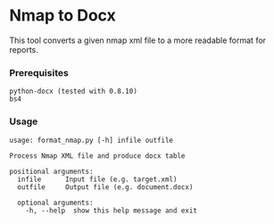 # Nmap to Docx

This tool converts a given nmap xml file to a more readable format for reports.

### Prerequisites

```text
python-docx (tested with 0.8.10)
bs4
```

### Usage

```text
usage: format_nmap.py [-h] infile outfile

Process Nmap XML file and produce docx table

positional arguments:
  infile      Input file (e.g. target.xml)
  outfile     Output file (e.g. document.docx)

  optional arguments:
    -h, --help  show this help message and exit
```

